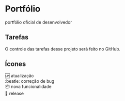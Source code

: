 # Portfólio

portfólio oficial de desenvolvedor

## Tarefas

O controle das tarefas desse projeto será feito no GitHub.

## Ícones

:up: atualização<br>
:beatle: correção de bug<br>
:package: nova funcionalidade<br>
:checkered_flag: release<br>
